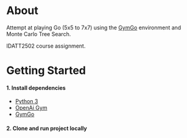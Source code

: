 # About

Attempt at playing Go (5x5 to 7x7) using the [GymGo](https://github.com/aigagror/GymGo) environment and Monte Carlo Tree Search.

IDATT2502 course assignment.

# Getting Started

#### 1. Install dependencies
- [Python 3](https://www.python.org/)
- [OpenAi Gym](https://github.com/openai/gym)
- [GymGo](https://github.com/aigagror/GymGo)

#### 2. Clone and run project locally